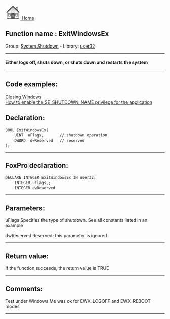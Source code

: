 [<img src="../../images/home.png"> Home ](https://github.com/VFPX/Win32API)  

## Function name : ExitWindowsEx
Group: [System Shutdown](../../functions_group.md#System_Shutdown)  -  Library: [user32](../../../libraries.md#user32)  
***  


#### Either logs off, shuts down, or shuts down and restarts the system
***  


## Code examples:
[Closing Windows](../../samples/sample_036.md)  
[How to enable the SE_SHUTDOWN_NAME privilege for the application](../../samples/sample_552.md)  

## Declaration:
```foxpro  
BOOL ExitWindowsEx(
	UINT  uFlags,		// shutdown operation
	DWORD  dwReserved 	// reserved
);  
```  
***  


## FoxPro declaration:
```foxpro  
DECLARE INTEGER ExitWindowsEx IN user32;
	INTEGER uFlags,;
	INTEGER dwReserved  
```  
***  


## Parameters:
uFlags
Specifies the type of shutdown. See all constants listed in an example

dwReserved
Reserved; this parameter is ignored  
***  


## Return value:
If the function succeeds, the return value is TRUE  
***  


## Comments:
Test under Windows Me was ok for EWX_LOGOFF and EWX_REBOOT modes  
  
***  


